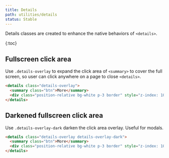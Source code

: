 ```yaml
---
title: Details
path: utilities/details
status: Stable
---
```


Details classes are created to enhance the native behaviors of `<details>`.

{:toc}

## Fullscreen click area

Use `.details-overlay` to expand the click area of `<summary>` to cover the full screen, so user can click anywhere on a page to close `<details>`.

```html
<details class="details-overlay">
  <summary class="btn">More</summary>
  <div class="position-relative bg-white p-3 border" style="z-index: 100">Hidden text</div>
</details>
```

## Darkened fullscreen click area

Use `.details-overlay-dark` darken the click area overlay. Useful for modals.

```html
<details class="details-overlay details-overlay-dark">
  <summary class="btn">More</summary>
  <div class="position-relative bg-white p-3 border" style="z-index: 100">Hidden text</div>
</details>
```

